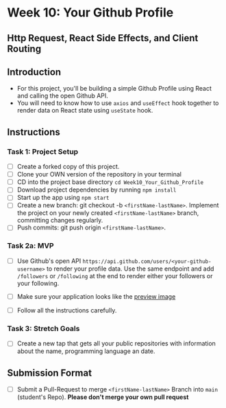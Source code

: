 # Week 10: Your Github Profile

## Http Request, React Side Effects, and Client Routing

## Introduction

- For this project, you'll be building a simple Github Profile using React and calling the open Github API.
- You will need to know how to use `axios` and `useEffect` hook together to render data on React state using `useState` hook.

## Instructions

### Task 1: Project Setup


- [ ]  Create a forked copy of this project.
- [ ]  Clone your OWN version of the repository in your terminal
- [ ]  CD into the project base directory `cd Week10_Your_Github_Profile`
- [ ]  Download project dependencies by running `npm install`
- [ ]  Start up the app using `npm start`
- [ ]  Create a new branch: git checkout -b `<firstName-lastName>`. Implement the project on your newly created `<firstName-lastName>` branch, committing changes regularly.
- [ ]  Push commits: git push origin `<firstName-lastName>`.

### Task 2a: MVP

- [ ]  Use Github's open API `https://api.github.com/users/<your-github-username>` to render your profile data. Use the same endpoint and add `/followers` or `/following` at the end to render either your followers or your following. 
- [ ] Make sure your application looks like the [preview image](https://github.com/gabischool/Week10_Your_Github_Profile/githubcard.png)
- [ ] Follow all the instructions carefully.



### Task 3: Stretch Goals

- [ ] Create a new tap that gets all your public repositories with information about the name, programming language an date.

## Submission Format

- [ ] Submit a Pull-Request to merge `<firstName-lastName>` Branch into `main` (student's Repo). **Please don't merge your own pull request**
